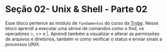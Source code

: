 # Seção 02- Unix & Shell - Parte 02

Esse bloco pertence ao módulo de `fundamentos` do curso da [Trybe](https://www.betrybe.com/). Nesse bloco aprendi a executar uma sérioe de comandos como o find, os operadores >, >> e |. Aprendi também a visualizar e alterar as permissões de arquivos e diretórios, também vi como verificar o status e enviar sinais a processos UNIX.